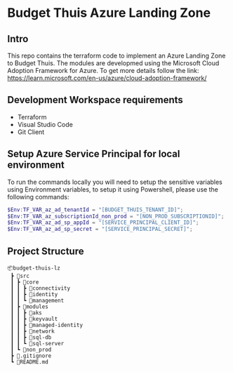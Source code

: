 # Budget Thuis Azure Landing Zone

## Intro

This repo contains the terraform code to implement an Azure Landing Zone to Budget Thuis. The modules are developmed using the Microsoft Cloud Adoption Framework for Azure. To get more details follow the link: https://learn.microsoft.com/en-us/azure/cloud-adoption-framework/


## Development Workspace requirements
 - Terraform
 - Visual Studio Code
 - Git Client


## Setup Azure Service Principal for local environment

To run the commands locally you will need to setup the sensitive variables using Environment variables, to setup it using Powershell, please use the following commands:

```powershell
$Env:TF_VAR_az_ad_tenantId = "[BUDGET_THUIS_TENANT_ID]";
$Env:TF_VAR_az_subscriptionId_non_prod = "[NON_PROD_SUBSCRIPTIONID]";
$Env:TF_VAR_az_ad_sp_appId = "[SERVICE_PRINCIPAL_CLIENT_ID]";
$Env:TF_VAR_az_ad_sp_secret = "[SERVICE_PRINCIPAL_SECRET]";
```


## Project Structure

```
📦budget-thuis-lz 
 ┣ 📂src
 ┃ ┣ 📂core
 ┃ ┃ ┣ 📂connectivity
 ┃ ┃ ┣ 📂identity
 ┃ ┃ ┗ 📂management
 ┃ ┣ 📂modules
 ┃ ┃ ┣ 📂aks
 ┃ ┃ ┣ 📂keyvault
 ┃ ┃ ┣ 📂managed-identity
 ┃ ┃ ┣ 📂network
 ┃ ┃ ┣ 📂sql-db
 ┃ ┃ ┗ 📂sql-server
 ┃ ┗ 📂non_prod
 ┣ 📜.gitignore
 ┗ 📜README.md
```

